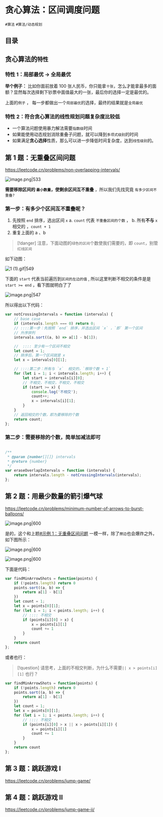 
# 贪心算法：区间调度问题


`#算法`  `#算法/动态规划` 
 

## 目录
<!-- toc -->
 ## 贪心算法的`特性` 

### 特性 1：局部最优 → 全局最优

**举个例子：**  比如你面前放着 100 张人民币，你只能拿`十张`，怎么才能拿最多的面额？显然每次选择剩下钞票中面值最大的一张，最后你的选择一定是最优的。

上面的`例子` ， 每一步都做出一个`局部最优`的选择，最终的结果就是`全局最优`

### 特性 2：符合贪心算法的线性规划问题复杂度比较低

- 一个算法问题使用暴力解法需要`指数级`时间
- 如果能使用动态规划消除重叠子问题，就可以降到`多项式级别`的时间
- 如果满足**贪心选择**性质，那么可以进一步降低时间复杂度，达到`线性级别`的。


## 第 1 题：无重叠区间问题 

https://leetcode.cn/problems/non-overlapping-intervals/

![image.png|533](https://832-1310531898.cos.ap-beijing.myqcloud.com/11acaca424e010615da55841318f8763.png)

**需要移除区间的 `最小数量`，使剩余区间互不重叠** ，所以我们先找究竟 `有多少区间不重叠?` 

### 第一步：有多少个区间互不重叠呢？

1. 先按照 `end` 排序，选出区间 `x` 
		a. `count`  代表 `不重叠区间的个数` ，
		b.  所有**不与** `x` 相交的  ，`count + 1`
2. 重复上面的  a 、b


> [!danger]
>  注意，下面动图的`绿色的区间`个数使我们需要的，即 `count`，别管`红线区间`


如下动图：

![1 (1).gif|549](https://832-1310531898.cos.ap-beijing.myqcloud.com/40a0023c6191e2f0923c48337d98db69.gif)

下面的 `start` 代表当前遍历到`区间的左边的值` , 所以这里判断不相交的条件是是 `start >= end` ，看下图就明白了了

![image.png|547](https://832-1310531898.cos.ap-beijing.myqcloud.com/346a3fe7d81477fa75bf1a2e3a23ecb7.png)

所以得出以下代码：

```javascript
var notCrossingIntervals = function (intervals) {
    // base case
    if (intervals.length === 0) return 0;
    // ::::第一步：先按照 `end` 排序，并选出区间 `x` ，`即` 第一个区间
    // 升序排列
    intervals.sort((a, b) => a[1] - b[1]);

    //  :::: 至少有一个区间不相交
    let count = 1;
    // 排序后，第一个区间就是 x
    let x = intervals[0][1];

    // ::::第二步：所有与 `x`  相交的，`移除个数 + 1`
    for (let i = 1; i < intervals.length; i++) {
        let start = intervals[i][0];
        // 不相交，不相交，不相交，不相交
        if (start >= x) {
            console.log('不相交');
            count++;
            x = intervals[i][1];
        }
    }
    // 返回相交的个数，即为要移除的个数
    return count;
};
```


### 第二步：需要移除的个数，简单加减法即可

```javascript

/**
 * @param {number[][]} intervals
 * @return {number}
 */
var eraseOverlapIntervals = function (intervals) {
    return intervals.length - notCrossingIntervals(intervals);
};
```

## 第 2 题：用最少数量的箭引爆气球

https://leetcode.cn/problems/minimum-number-of-arrows-to-burst-balloons/

![image.png|600](https://832-1310531898.cos.ap-beijing.myqcloud.com/f39e0bd05d070bc6b302ca860d32b6f6.png)

是的，这个和上题[#示例 1：无重叠区间问题](/post/pgRk1jUi.html#示例-1无重叠区间问题) 一模一样，除了`擦边`也会爆炸之外，如下图所示：

![image.png|600](https://832-1310531898.cos.ap-beijing.myqcloud.com/3d002efc335db040d469797519f648c0.png)


![image.png|600](https://832-1310531898.cos.ap-beijing.myqcloud.com/a7f8849be07e5398e0052c023da7bb97.png)

下面是代码：

```javascript
var findMinArrowShots = function(points) {
    if (!points.length) return 0
    points.sort((a, b) => {
        return a[1] - b[1]
    })
    let count = 1;
    let x = points[0][1];
    for (let i = 1; i < points.length; i++) {
        // :::: 不相交
        if (points[i][0] > x) {
            x = points[i][1]
            count += 1
        }
    }
    return count
};
```

或者也行：

> [!question]
> 请思考，上面的不相交判断，为什么不需要`|| x > points[i][1]` 也行？


```javascript
var findMinArrowShots = function(points) {
    if (!points.length) return 0
    points.sort((a, b) => {
        return a[1] - b[1]
    })
    let count = 1;
    let x = points[0][1];
    for (let i = 1; i < points.length; i++) {
        // :::: 不相交
        if (points[i][0] > x || x > points[i][1]) {
            x = points[i][1]
            count += 1
        }
    }
    return count
};

```

## 第 3 题：跳跃游戏 I 

https://leetcode.cn/problems/jump-game/

## 第 4 题：跳跃游戏 II

https://leetcode.cn/problems/jump-game-ii/










